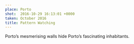 ```yaml
---
place: Porto
shot:  2016-10-29 16:13:01 +0000
taken: October 2016
title: Pattern Watching
---
```


Porto’s mesmerising walls hide Porto’s fascinating inhabitants.
